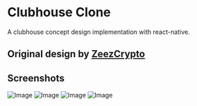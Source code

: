 # Clubhouse Clone

A clubhouse concept design implementation with react-native.

## Original design by [ZeezCrypto](https://twitter.com/ZeezCrypto/status/1405903905624670219)

## Screenshots

![Image](screenshots/1.jpg) ![Image](screenshots/2.jpg)
![Image](screenshots/3.jpg) ![Image](screenshots/4.jpg)
